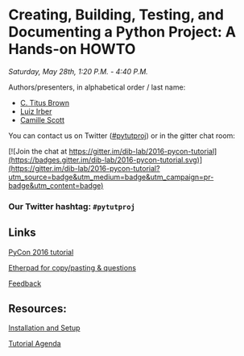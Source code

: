 # Creating, Building, Testing, and Documenting a Python Project: A Hands-on HOWTO

*Saturday, May 28th, 1:20 P.M. - 4:40 P.M.*

Authors/presenters, in alphabetical order / last name:

* [C. Titus Brown](http://twitter.com/ctitusbrown)
* [Luiz Irber](http://twitter.com/luizirber)
* [Camille Scott](http://twitter.com/camille_codon)

You can contact us on Twitter ([#pytutproj](https://twitter.com/search?f=tweets&q=%23pytutproj&src=typd)) or in the gitter chat room:

[![Join the chat at https://gitter.im/dib-lab/2016-pycon-tutorial](https://badges.gitter.im/dib-lab/2016-pycon-tutorial.svg)](https://gitter.im/dib-lab/2016-pycon-tutorial?utm_source=badge&utm_medium=badge&utm_campaign=pr-badge&utm_content=badge)

### Our Twitter hashtag: `#pytutproj`

## Links

[PyCon 2016 tutorial](https://us.pycon.org/2016/schedule/presentation/1814/)

[Etherpad for copy/pasting & questions](http://pad.software-carpentry.org/2016-pycon-projhost)

[Feedback](http://tiny.cc/4dxoby)

## Resources:

[Installation and Setup](https://github.com/dib-lab/2016-pycon-tutorial/blob/master/INSTALL.md)

[Tutorial Agenda](https://github.com/dib-lab/2016-pycon-tutorial/blob/master/AGENDA.md)
